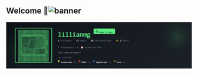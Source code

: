 ## Welcome 👋<img width="2560" height="640" alt="banner" src="https://github.com/user-attachments/assets/488c7234-b5e6-4c70-881a-09111973d45d" />


![lillianmg's GitHub Banner](https://raw.githubusercontent.com/lillianmg/lillianmg/main/banner.png)
<!--
**lillianmg/lillianmg** is a ✨ _special_ ✨ repository because its `README.md` (this file) appears on your GitHub profile.

Here are some ideas to get you started:

- 🔭 I’m currently working on ...
- 🌱 I’m currently learning ...
- 👯 I’m looking to collaborate on ...
- 🤔 I’m looking for help with ...
- 💬 Ask me about ...
- 📫 How to reach me: ...
- 😄 Pronouns: ...
- ⚡ Fun fact: ...
-->
